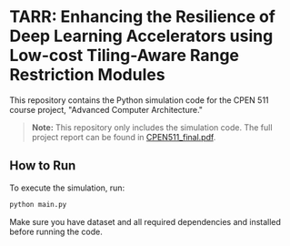 # TARR: Enhancing the Resilience of Deep Learning Accelerators using Low-cost Tiling-Aware Range Restriction Modules

This repository contains the Python simulation code for the CPEN 511 course project, "Advanced Computer Architecture."

> **Note:** This repository only includes the simulation code. The full project report can be found in [CPEN511_final.pdf](CPEN511_final.pdf).

## How to Run

To execute the simulation, run:

```bash
python main.py
```

Make sure you have dataset and all required dependencies and installed before running the code.